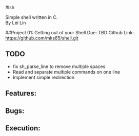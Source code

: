 #lsh

Simple shell written in C. \
By Lei Lin

##Project 01: Getting out of your Shell
Due: TBD
Github Link: https://github.com/mks65/shell.git

## TODO
- fix sh_parse_line to remove multiple spaces
- Read and separate multiple commands on one line
- Implement simple redirection

## Features:

## Bugs:

## Execution:
